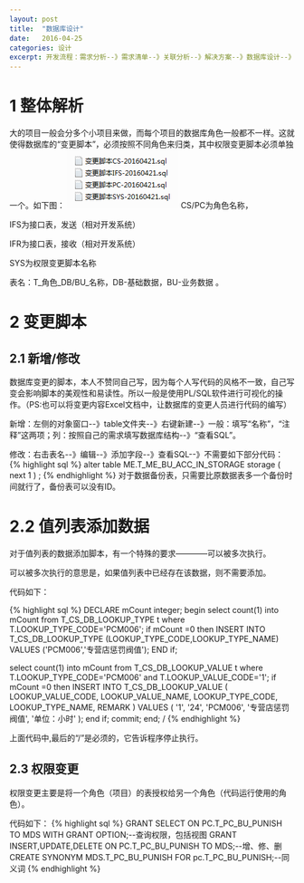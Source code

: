 ```yaml
---
layout: post
title:  "数据库设计"
date:   2016-04-25
categories: 设计
excerpt: 开发流程：需求分析--》需求清单--》关联分析--》解决方案--》数据库设计--》开发指导书--》开发--》测试。本文内用主要讲解数据库设计部分（oracle）...
---
```

# 1 整体解析
大的项目一般会分多个小项目来做，而每个项目的数据库角色一般都不一样。这就使得数据库的“变更脚本”，必须按照不同角色来归类，其中权限变更脚本必须单独一个。如下图：
![脚本名称图](/assets/SJKSJ01.PNG)
CS/PC为角色名称，

IFS为接口表，发送（相对开发系统）


IFR为接口表，接收（相对开发系统）

SYS为权限变更脚本名称

表名：T_角色_DB/BU_名称，DB-基础数据，BU-业务数据 。

# 2 变更脚本

## 2.1 新增/修改
数据库变更的脚本，本人不赞同自己写，因为每个人写代码的风格不一致，自己写变会影响脚本的美观性和易读性。所以一般是使用PL/SQL软件进行可视化的操作。（PS:也可以将变更内容Excel文档中，让数据库的变更人员进行代码的编写）

新增：左侧的对象窗口--》table文件夹--》右键新建--》一般：填写“名称”，“注释”这两项；列：按照自己的需求填写数据库结构--》“查看SQL”。

修改：右击表名--》编辑--》添加字段--》查看SQL--》不需要如下部分代码：
{% highlight sql %}
	alter table ME.T_ME_BU_ACC_IN_STORAGE
  	 storage
  	 (
    	next 1
  	 )
	;
{% endhighlight %}
对于数据备份表，只需要比原数据表多一个备份时间就行了，备份表可以没有ID。

# 2.2 值列表添加数据
对于值列表的数据添加脚本，有一个特殊的要求————可以被多次执行。

可以被多次执行的意思是，如果值列表中已经存在该数据，则不需要添加。

代码如下：

{% highlight sql %}
DECLARE
  mCount integer;
begin
  select count(1) into mCount from T_CS_DB_LOOKUP_TYPE t where T.LOOKUP_TYPE_CODE='PCM006';
  if mCount =0 then
   INSERT INTO T_CS_DB_LOOKUP_TYPE 
   (LOOKUP_TYPE_CODE,LOOKUP_TYPE_NAME)
   VALUES
   ('PCM006','专营店惩罚阀值');
  END if;

  select count(1) into mCount from T_CS_DB_LOOKUP_VALUE t where T.LOOKUP_TYPE_CODE='PCM006' and T.LOOKUP_VALUE_CODE='1';
  if mCount =0 then
    INSERT INTO T_CS_DB_LOOKUP_VALUE 
    (
    LOOKUP_VALUE_CODE,
    LOOKUP_VALUE_NAME,
    LOOKUP_TYPE_CODE,
    LOOKUP_TYPE_NAME,
    REMARK
    )
    VALUES
    (
    '1',
    '24',
    'PCM006',
    '专营店惩罚阀值',
    '单位：小时'
    );
  end if;
  commit;
end;
/
{% endhighlight %}

上面代码中,最后的“/”是必须的，它告诉程序停止执行。

## 2.3 权限变更
权限变更主要是将一个角色（项目）的表授权给另一个角色（代码运行使用的角色）。

代码如下：
{% highlight sql %}
GRANT SELECT ON PC.T_PC_BU_PUNISH TO MDS WITH GRANT OPTION;--查询权限，包括视图
GRANT INSERT,UPDATE,DELETE ON PC.T_PC_BU_PUNISH TO MDS;--增、修、删
CREATE SYNONYM MDS.T_PC_BU_PUNISH FOR pc.T_PC_BU_PUNISH;--同义词
{% endhighlight %}


